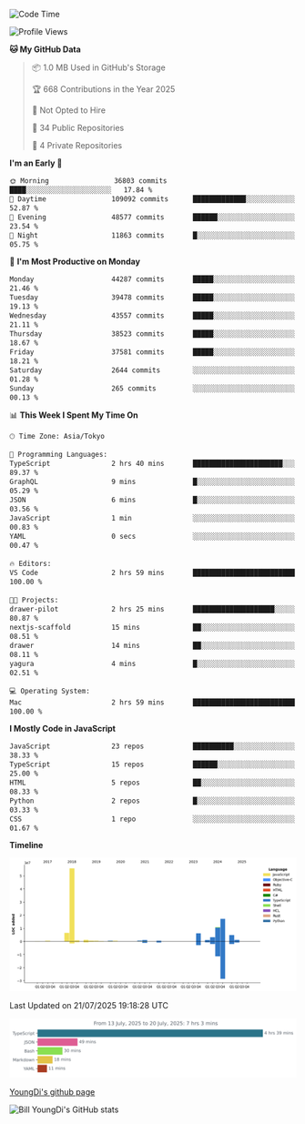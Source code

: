 <!--START_SECTION:waka-->
![Code Time](http://img.shields.io/badge/Code%20Time-1%2C353%20hrs%2029%20mins-blue)

![Profile Views](http://img.shields.io/badge/Profile%20Views-0-blue)

**🐱 My GitHub Data** 

> 📦 1.0 MB Used in GitHub's Storage 
 > 
> 🏆 668 Contributions in the Year 2025
 > 
> 🚫 Not Opted to Hire
 > 
> 📜 34 Public Repositories 
 > 
> 🔑 4 Private Repositories 
 > 
**I'm an Early 🐤** 

```text
🌞 Morning                36803 commits       ████░░░░░░░░░░░░░░░░░░░░░   17.84 % 
🌆 Daytime                109092 commits      █████████████░░░░░░░░░░░░   52.87 % 
🌃 Evening                48577 commits       ██████░░░░░░░░░░░░░░░░░░░   23.54 % 
🌙 Night                  11863 commits       █░░░░░░░░░░░░░░░░░░░░░░░░   05.75 % 
```
📅 **I'm Most Productive on Monday** 

```text
Monday                   44287 commits       █████░░░░░░░░░░░░░░░░░░░░   21.46 % 
Tuesday                  39478 commits       █████░░░░░░░░░░░░░░░░░░░░   19.13 % 
Wednesday                43557 commits       █████░░░░░░░░░░░░░░░░░░░░   21.11 % 
Thursday                 38523 commits       █████░░░░░░░░░░░░░░░░░░░░   18.67 % 
Friday                   37581 commits       █████░░░░░░░░░░░░░░░░░░░░   18.21 % 
Saturday                 2644 commits        ░░░░░░░░░░░░░░░░░░░░░░░░░   01.28 % 
Sunday                   265 commits         ░░░░░░░░░░░░░░░░░░░░░░░░░   00.13 % 
```


📊 **This Week I Spent My Time On** 

```text
🕑︎ Time Zone: Asia/Tokyo

💬 Programming Languages: 
TypeScript               2 hrs 40 mins       ██████████████████████░░░   89.37 % 
GraphQL                  9 mins              █░░░░░░░░░░░░░░░░░░░░░░░░   05.29 % 
JSON                     6 mins              █░░░░░░░░░░░░░░░░░░░░░░░░   03.56 % 
JavaScript               1 min               ░░░░░░░░░░░░░░░░░░░░░░░░░   00.83 % 
YAML                     0 secs              ░░░░░░░░░░░░░░░░░░░░░░░░░   00.47 % 

🔥 Editors: 
VS Code                  2 hrs 59 mins       █████████████████████████   100.00 % 

🐱‍💻 Projects: 
drawer-pilot             2 hrs 25 mins       ████████████████████░░░░░   80.87 % 
nextjs-scaffold          15 mins             ██░░░░░░░░░░░░░░░░░░░░░░░   08.51 % 
drawer                   14 mins             ██░░░░░░░░░░░░░░░░░░░░░░░   08.11 % 
yagura                   4 mins              █░░░░░░░░░░░░░░░░░░░░░░░░   02.51 % 

💻 Operating System: 
Mac                      2 hrs 59 mins       █████████████████████████   100.00 % 
```

**I Mostly Code in JavaScript** 

```text
JavaScript               23 repos            ██████████░░░░░░░░░░░░░░░   38.33 % 
TypeScript               15 repos            ██████░░░░░░░░░░░░░░░░░░░   25.00 % 
HTML                     5 repos             ██░░░░░░░░░░░░░░░░░░░░░░░   08.33 % 
Python                   2 repos             █░░░░░░░░░░░░░░░░░░░░░░░░   03.33 % 
CSS                      1 repo              ░░░░░░░░░░░░░░░░░░░░░░░░░   01.67 % 
```



**Timeline**

![Lines of Code chart](https://raw.githubusercontent.com/Youngdi/Youngdi/master/assets/bar_graph.png)


 Last Updated on 21/07/2025 19:18:28 UTC
<!--END_SECTION:waka-->

![wakatime](./images/stat.svg)

[YoungDi's github page](https://youngdi.github.io)

![Bill YoungDi's GitHub stats](https://github-readme-stats.vercel.app/api?username=youngdi&count_private=true&show_icons=true)

